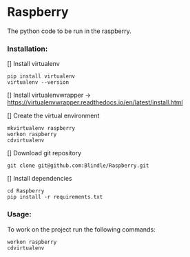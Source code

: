 # Raspberry
The python code to be run in the raspberry.

### Installation:

[] Install virtualenv
```
pip install virtualenv
virtualenv --version
```
[] Install virtualenvwrapper -> https://virtualenvwrapper.readthedocs.io/en/latest/install.html

[] Create the virtual environment
```
mkvirtualenv raspberry
workon raspberry
cdvirtualenv
```
[] Download git repository
```
git clone git@github.com:Blindle/Raspberry.git
```
[] Install dependencies
```
cd Raspberry
pip install -r requirements.txt
```

### Usage:

To work on the project run the following commands:
```
workon raspberry
cdvirtualenv
```
